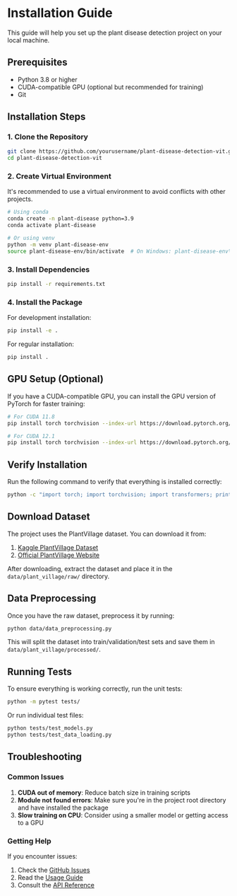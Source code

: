 # Installation Guide

This guide will help you set up the plant disease detection project on your local machine.

## Prerequisites

- Python 3.8 or higher
- CUDA-compatible GPU (optional but recommended for training)
- Git

## Installation Steps

### 1. Clone the Repository

```bash
git clone https://github.com/yourusername/plant-disease-detection-vit.git
cd plant-disease-detection-vit
```

### 2. Create Virtual Environment

It's recommended to use a virtual environment to avoid conflicts with other projects.

```bash
# Using conda
conda create -n plant-disease python=3.9
conda activate plant-disease

# Or using venv
python -m venv plant-disease-env
source plant-disease-env/bin/activate  # On Windows: plant-disease-env\Scripts\activate
```

### 3. Install Dependencies

```bash
pip install -r requirements.txt
```

### 4. Install the Package

For development installation:

```bash
pip install -e .
```

For regular installation:

```bash
pip install .
```

## GPU Setup (Optional)

If you have a CUDA-compatible GPU, you can install the GPU version of PyTorch for faster training:

```bash
# For CUDA 11.8
pip install torch torchvision --index-url https://download.pytorch.org/whl/cu118

# For CUDA 12.1
pip install torch torchvision --index-url https://download.pytorch.org/whl/cu121
```

## Verify Installation

Run the following command to verify that everything is installed correctly:

```bash
python -c "import torch; import torchvision; import transformers; print('All dependencies installed successfully!')"
```

## Download Dataset

The project uses the PlantVillage dataset. You can download it from:

1. [Kaggle PlantVillage Dataset](https://www.kaggle.com/emmarex/plantdisease)
2. [Official PlantVillage Website](https://plantvillage.psu.edu/)

After downloading, extract the dataset and place it in the `data/plant_village/raw/` directory.

## Data Preprocessing

Once you have the raw dataset, preprocess it by running:

```bash
python data/data_preprocessing.py
```

This will split the dataset into train/validation/test sets and save them in `data/plant_village/processed/`.

## Running Tests

To ensure everything is working correctly, run the unit tests:

```bash
python -m pytest tests/
```

Or run individual test files:

```bash
python tests/test_models.py
python tests/test_data_loading.py
```

## Troubleshooting

### Common Issues

1. **CUDA out of memory**: Reduce batch size in training scripts
2. **Module not found errors**: Make sure you're in the project root directory and have installed the package
3. **Slow training on CPU**: Consider using a smaller model or getting access to a GPU

### Getting Help

If you encounter issues:

1. Check the [GitHub Issues](https://github.com/yourusername/plant-disease-detection-vit/issues)
2. Read the [Usage Guide](usage.md)
3. Consult the [API Reference](api_reference.md)

